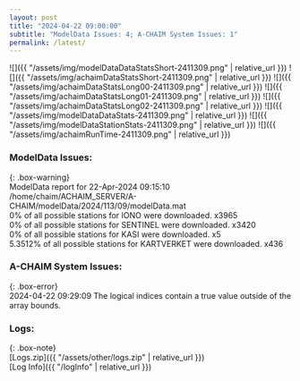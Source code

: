 ```yaml
---
layout: post
title: "2024-04-22 09:00:00"
subtitle: "ModelData Issues: 4; A-CHAIM System Issues: 1"
permalink: /latest/
---
```


![]({{ "/assets/img/modelDataDataStatsShort-2411309.png" | relative_url }})
![]({{ "/assets/img/achaimDataStatsShort-2411309.png" | relative_url }})
![]({{ "/assets/img/achaimDataStatsLong00-2411309.png" | relative_url }})
![]({{ "/assets/img/achaimDataStatsLong01-2411309.png" | relative_url }})
![]({{ "/assets/img/achaimDataStatsLong02-2411309.png" | relative_url }})
![]({{ "/assets/img/modelDataDataStats-2411309.png" | relative_url }})
![]({{ "/assets/img/modelDataStationStats-2411309.png" | relative_url }})
![]({{ "/assets/img/achaimRunTime-2411309.png" | relative_url }})


### ModelData Issues:  
  
{: .box-warning}  
 ModelData report for 22-Apr-2024 09:15:10   
 /home/chaim/ACHAIM_SERVER/A-CHAIM/modelData/2024/113/09/modelData.mat   
 0% of all possible stations for IONO were downloaded. x3965   
 0% of all possible stations for SENTINEL were downloaded. x3420   
 0% of all possible stations for KASI were downloaded. x5   
 5.3512% of all possible stations for KARTVERKET were downloaded. x436   
  
### A-CHAIM System Issues:  
  
{: .box-error}  
2024-04-22 09:29:09 The logical indices contain a true value outside of the array bounds.  

### Logs:  
  
{: .box-note}  
[Logs.zip]({{ "/assets/other/logs.zip" | relative_url }})  
[Log Info]({{ "/logInfo" | relative_url }})  
